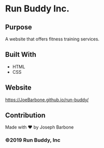 # Run Buddy Inc.

## Purpose

A website that offers fitness training services.


## Built With

* HTML
* CSS

## Website

https://JoeBarbone.github.io/run-buddy/

## Contribution

Made with ❤️ by Joseph Barbone


### ©️2019 Run Buddy, Inc
